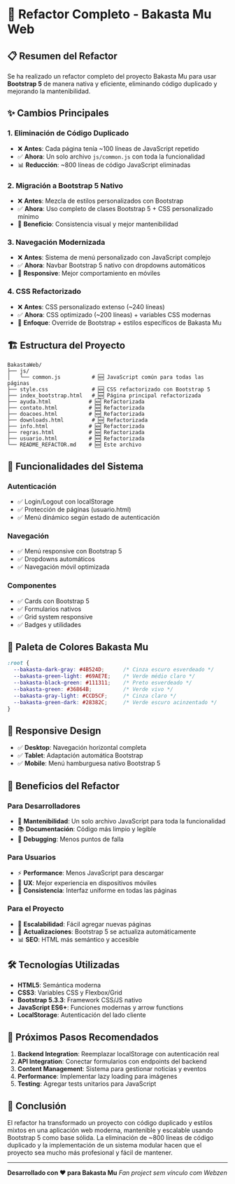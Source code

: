# 🚀 Refactor Completo - Bakasta Mu Web

## 📋 Resumen del Refactor

Se ha realizado un refactor completo del proyecto Bakasta Mu para usar **Bootstrap 5** de manera nativa y eficiente, eliminando código duplicado y mejorando la mantenibilidad.

## ✨ Cambios Principales

### 1. **Eliminación de Código Duplicado**
- ❌ **Antes**: Cada página tenía ~100 líneas de JavaScript repetido
- ✅ **Ahora**: Un solo archivo `js/common.js` con toda la funcionalidad
- 📊 **Reducción**: ~800 líneas de código JavaScript eliminadas

### 2. **Migración a Bootstrap 5 Nativo**
- ❌ **Antes**: Mezcla de estilos personalizados con Bootstrap
- ✅ **Ahora**: Uso completo de clases Bootstrap 5 + CSS personalizado mínimo
- 🎨 **Beneficio**: Consistencia visual y mejor mantenibilidad

### 3. **Navegación Modernizada**
- ❌ **Antes**: Sistema de menú personalizado con JavaScript complejo
- ✅ **Ahora**: Navbar Bootstrap 5 nativo con dropdowns automáticos
- 📱 **Responsive**: Mejor comportamiento en móviles

### 4. **CSS Refactorizado**
- ❌ **Antes**: CSS personalizado extenso (~240 líneas)
- ✅ **Ahora**: CSS optimizado (~200 líneas) + variables CSS modernas
- 🎯 **Enfoque**: Override de Bootstrap + estilos específicos de Bakasta Mu

## 🏗️ Estructura del Proyecto

```
BakastaWeb/
├── js/
│   └── common.js          # 🆕 JavaScript común para todas las páginas
├── style.css              # 🆕 CSS refactorizado con Bootstrap 5
├── index_bootstrap.html   # 🆕 Página principal refactorizada
├── ayuda.html            # 🆕 Refactorizada
├── contato.html          # 🆕 Refactorizada
├── doacoes.html          # 🆕 Refactorizada
├── downloads.html         # 🆕 Refactorizada
├── info.html             # 🆕 Refactorizada
├── regras.html           # 🆕 Refactorizada
├── usuario.html          # 🆕 Refactorizada
└── README_REFACTOR.md    # 🆕 Este archivo
```

## 🔧 Funcionalidades del Sistema

### **Autenticación**
- ✅ Login/Logout con localStorage
- ✅ Protección de páginas (usuario.html)
- ✅ Menú dinámico según estado de autenticación

### **Navegación**
- ✅ Menú responsive con Bootstrap 5
- ✅ Dropdowns automáticos
- ✅ Navegación móvil optimizada

### **Componentes**
- ✅ Cards con Bootstrap 5
- ✅ Formularios nativos
- ✅ Grid system responsive
- ✅ Badges y utilidades

## 🎨 Paleta de Colores Bakasta Mu

```css
:root {
  --bakasta-dark-gray: #4B524D;      /* Cinza escuro esverdeado */
  --bakasta-green-light: #69AE7E;    /* Verde médio claro */
  --bakasta-black-green: #111311;    /* Preto esverdeado */
  --bakasta-green: #36864B;          /* Verde vivo */
  --bakasta-gray-light: #CCD5CF;     /* Cinza claro */
  --bakasta-green-dark: #28382C;     /* Verde escuro acinzentado */
}
```

## 📱 Responsive Design

- ✅ **Desktop**: Navegación horizontal completa
- ✅ **Tablet**: Adaptación automática Bootstrap
- ✅ **Mobile**: Menú hamburguesa nativo Bootstrap 5

## 🚀 Beneficios del Refactor

### **Para Desarrolladores**
- 🔧 **Mantenibilidad**: Un solo archivo JavaScript para toda la funcionalidad
- 📚 **Documentación**: Código más limpio y legible
- 🐛 **Debugging**: Menos puntos de falla

### **Para Usuarios**
- ⚡ **Performance**: Menos JavaScript para descargar
- 📱 **UX**: Mejor experiencia en dispositivos móviles
- 🎨 **Consistencia**: Interfaz uniforme en todas las páginas

### **Para el Proyecto**
- 🚀 **Escalabilidad**: Fácil agregar nuevas páginas
- 🔄 **Actualizaciones**: Bootstrap 5 se actualiza automáticamente
- 📊 **SEO**: HTML más semántico y accesible

## 🛠️ Tecnologías Utilizadas

- **HTML5**: Semántica moderna
- **CSS3**: Variables CSS y Flexbox/Grid
- **Bootstrap 5.3.3**: Framework CSS/JS nativo
- **JavaScript ES6+**: Funciones modernas y arrow functions
- **LocalStorage**: Autenticación del lado cliente

## 📝 Próximos Pasos Recomendados

1. **Backend Integration**: Reemplazar localStorage con autenticación real
2. **API Integration**: Conectar formularios con endpoints del backend
3. **Content Management**: Sistema para gestionar noticias y eventos
4. **Performance**: Implementar lazy loading para imágenes
5. **Testing**: Agregar tests unitarios para JavaScript

## 🎯 Conclusión

El refactor ha transformado un proyecto con código duplicado y estilos mixtos en una aplicación web moderna, mantenible y escalable usando Bootstrap 5 como base sólida. La eliminación de ~800 líneas de código duplicado y la implementación de un sistema modular hacen que el proyecto sea mucho más profesional y fácil de mantener.

---

**Desarrollado con ❤️ para Bakasta Mu**
*Fan project sem vínculo com Webzen*
